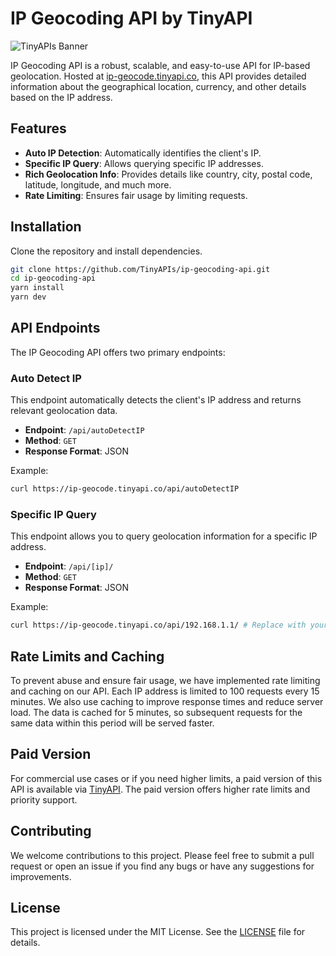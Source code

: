 # IP Geocoding API by TinyAPI

![TinyAPIs Banner](banner.png)

IP Geocoding API is a robust, scalable, and easy-to-use API for IP-based geolocation. Hosted at [ip-geocode.tinyapi.co](https://ip-geocode.tinyapi.co), this API provides detailed information about the geographical location, currency, and other details based on the IP address.

## Features

- **Auto IP Detection**: Automatically identifies the client's IP.
- **Specific IP Query**: Allows querying specific IP addresses.
- **Rich Geolocation Info**: Provides details like country, city, postal code, latitude, longitude, and much more.
- **Rate Limiting**: Ensures fair usage by limiting requests.

## Installation

Clone the repository and install dependencies.

```bash
git clone https://github.com/TinyAPIs/ip-geocoding-api.git
cd ip-geocoding-api
yarn install
yarn dev
```

## API Endpoints

The IP Geocoding API offers two primary endpoints:

### Auto Detect IP

This endpoint automatically detects the client's IP address and returns relevant geolocation data.

- **Endpoint**: `/api/autoDetectIP`
- **Method**: `GET`
- **Response Format**: JSON

Example:

```bash
curl https://ip-geocode.tinyapi.co/api/autoDetectIP
```

### Specific IP Query

This endpoint allows you to query geolocation information for a specific IP address.

- **Endpoint**: `/api/[ip]/`
- **Method**: `GET`
- **Response Format**: JSON

Example:

```bash
curl https://ip-geocode.tinyapi.co/api/192.168.1.1/ # Replace with your IP address
```


## Rate Limits and Caching

To prevent abuse and ensure fair usage, we have implemented rate limiting and caching on our API. Each IP address is limited to 100 requests every 15 minutes. We also use caching to improve response times and reduce server load. The data is cached for 5 minutes, so subsequent requests for the same data within this period will be served faster.

## Paid Version

For commercial use cases or if you need higher limits, a paid version of this API is available via [TinyAPI](https://www.tinyapi.co/service/currency-conversion-api). The paid version offers higher rate limits and priority support.

## Contributing

We welcome contributions to this project. Please feel free to submit a pull request or open an issue if you find any bugs or have any suggestions for improvements.

## License

This project is licensed under the MIT License. See the [LICENSE](LICENSE) file for details.
